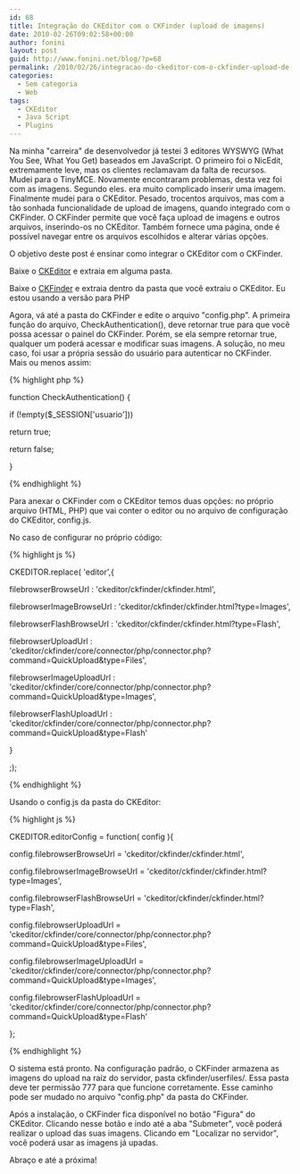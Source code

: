 ```yaml
---
id: 68
title: Integração do CKEditor com o CKFinder (upload de imagens)
date: 2010-02-26T09:02:58+00:00
author: fonini
layout: post
guid: http://www.fonini.net/blog/?p=68
permalink: /2010/02/26/integracao-do-ckeditor-com-o-ckfinder-upload-de-imagens/
categories:
  - Sem categoria
  - Web
tags:
  - CKEditor
  - Java Script
  - Plugins
---
```

Na minha "carreira" de desenvolvedor já testei 3 editores WYSWYG (What You See, What You Get) baseados em JavaScript. O primeiro foi o NicEdit, extremamente leve, mas os clientes reclamavam da falta de recursos. Mudei para o TinyMCE. Novamente encontraram problemas, desta vez foi com as imagens. Segundo eles. era muito complicado inserir uma imagem. Finalmente mudei para o CKEditor. Pesado, trocentos arquivos, mas com a tão sonhada funcionalidade de upload de imagens, quando integrado com o CKFinder. O CKFinder permite que você faça upload de imagens e outros arquivos, inserindo-os no CKEditor. Também fornece uma página, onde é possível navegar entre os arquivos escolhidos e alterar várias opções.

O objetivo deste post é ensinar como integrar o CKEditor com o CKFinder.

Baixe o <a href="http://www.ckeditor.com" rel="externo">CKEditor</a> e extraia em alguma pasta.
  
Baixe o <a href="http://www.ckfinder.com" rel="externo">CKFinder</a> e extraia dentro da pasta que você extraiu o CKEditor. Eu estou usando a versão para PHP

Agora, vá até a pasta do CKFinder e edite o arquivo "config.php". A primeira função do arquivo, CheckAuthentication(), deve retornar true para que você possa acessar o painel do CKFinder. Porém, se ela sempre retornar true, qualquer um poderá acessar e modificar suas imagens. A solução, no meu caso, foi usar a própria sessão do usuário para autenticar no CKFinder. Mais ou menos assim:</p> 

{% highlight php %}
  
function CheckAuthentication() {
	  
if (!empty($_SESSION['usuario']))
		  
return true;
	  
return false;
  
}
  
{% endhighlight %}

Para anexar o CKFinder com o CKEditor temos duas opções: no próprio arquivo (HTML, PHP) que vai conter o editor ou no arquivo de configuração do CKEditor, config.js.

No caso de configurar no próprio código:</p> 

{% highlight js %}
  
CKEDITOR.replace( 'editor',{
	  
filebrowserBrowseUrl : 'ckeditor/ckfinder/ckfinder.html',
	  
filebrowserImageBrowseUrl : 'ckeditor/ckfinder/ckfinder.html?type=Images',
	  
filebrowserFlashBrowseUrl : 'ckeditor/ckfinder/ckfinder.html?type=Flash',
	  
filebrowserUploadUrl : 'ckeditor/ckfinder/core/connector/php/connector.php?command=QuickUpload&type=Files',
	  
filebrowserImageUploadUrl : 'ckeditor/ckfinder/core/connector/php/connector.php?command=QuickUpload&type=Images',
	  
filebrowserFlashUploadUrl : 'ckeditor/ckfinder/core/connector/php/connector.php?command=QuickUpload&type=Flash'
  
}
  
;);
  
{% endhighlight %}

Usando o config.js da pasta do CKEditor:</p> 

{% highlight js %}
  
CKEDITOR.editorConfig = function( config ){
	  
config.filebrowserBrowseUrl = 'ckeditor/ckfinder/ckfinder.html',
	  
config.filebrowserImageBrowseUrl = 'ckeditor/ckfinder/ckfinder.html?type=Images',
	  
config.filebrowserFlashBrowseUrl = 'ckeditor/ckfinder/ckfinder.html?type=Flash',
	  
config.filebrowserUploadUrl = 'ckeditor/ckfinder/core/connector/php/connector.php?command=QuickUpload&type=Files',
	  
config.filebrowserImageUploadUrl = 'ckeditor/ckfinder/core/connector/php/connector.php?command=QuickUpload&type=Images',
	  
config.filebrowserFlashUploadUrl = 'ckeditor/ckfinder/core/connector/php/connector.php?command=QuickUpload&type=Flash'
  
};
  
{% endhighlight %}

O sistema está pronto. Na configuração padrão, o CKFinder armazena as imagens do upload na raíz do servidor, pasta ckfinder/userfiles/. Essa pasta deve ter permissão 777 para que funcione corretamente. Esse caminho pode ser mudado no arquivo "config.php" da pasta do CKFinder.

Após a instalação, o CKFinder fica disponível no botão "Figura" do CKEditor. Clicando nesse botão e indo até a aba "Submeter", você poderá realizar o upload das suas imagens. Clicando em "Localizar no servidor", você poderá usar as imagens já upadas.

Abraço e até a próxima!</p>